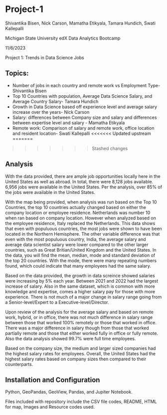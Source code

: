 # Project-1

Shivantika Bisen, Nick Carson, Mamatha Etikyala, Tamara Hundich, Swati Kallepalli

 Michigan State University edX Data Analytics Bootcamp 

 11/6/2023

 Project 1: Trends in Data Science Jobs 

 ## Topics: 
 - Number of jobs in each country and remote work vs Employment Type- Shivantika Bisen 
 - Top 10 Countries with population, Average Data Science Salary, and Average Country Salary- Tamara Hundich
 - Growth in Data Science based off experience level and average salary increase over the years- Nick Carson
 - Salary: differences between Company size and salary and differences between expertise level and salary - Mamatha Etikyala
 - Remote work: Comparison of salary and remote work, office location and resident location- Swati Kallepalli
<<<<<<< Updated upstream
=======

>>>>>>> Stashed changes

## Analysis 
With the data provided, there are ample job opportunities locally here in the United States as well as abroad. In total, there were 8,128 jobs available. 6,956 jobs were available in the United States. Per the analysis, over 85% of the jobs were available in the United States.

With the map being provided, when analysis was run based on the Top 10 Countries, the top 10 countries actually changed based on either the company location or employee residence. Netherlands was number 10 when ran based on company location. However when analyzed based on the employee residence, Italy replaced the Netherlands. This data shows that even with populuous countries, the most jobs were shown to have been located in the Northern Hemisphere. The other variable difference was that even with the most populuous country, India, the average salary and average data scientist salary were lower compared to the other larger countries, such as Great Britian/United Kingdom and the United States. 
In the data, you will find the mean, median, mode and standard deviation of the top 20 countries. With the mode, there were many repeating numbers found, which could indicate that many employees had the same salary. 

Based on the data provided, the growth in data screince showed salaries were increasing by 5% each year. Between 2021 and 2022 had the largest increase of salary. Also in the same dataset, which is common with more knowledge and expertise, comes a higher salary pay for those with more experience. There is not much of a major change in salary range going from a Senior-level/Expert to a Executive-level/Director. 

Upon review of the analysis for the average salary and based on remote work, hybrid, or in office, there was not much difference in salary range between those that worked 100% remotely or those that worked in office. There was a major difference in salary though from those that worked partially remote and those that either worked fully in office or fully remote. Also the data analysis showed 99.7% were full time employees. 

Based on the company size, the medium and larger sized companies had the highest salary rates for employees. Overall, the United States had the highest salary rates based on company sizes then compared to their counterparts. 

 ## Installation and Configuration 
Python, GeoPandas, GeoView, Pandas, and Jupiter Notebook. 
	
Files included with repository include the CSV file codes, README, HTML for map, Images and Resource codes used. 

